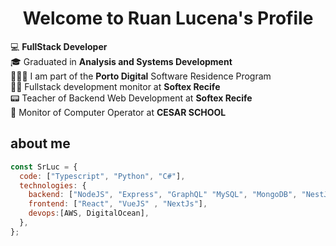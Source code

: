 <p align="center">
  <h1 align="center">Welcome to Ruan Lucena</a>'s Profile</h1>
</p>

💻 **FullStack Developer**
<br>
🎓 Graduated in **Analysis and Systems Development**
<br>
👨🏻‍💻 I am part of the **Porto Digital** Software Residence Program
<br>
🧑‍🏫 Fullstack development monitor at **Softex Recife**
<br>
📟 Teacher of Backend Web Development at **Softex Recife**
<br>
🧠 Monitor of Computer Operator at **CESAR SCHOOL**
## about me

```javascript
const SrLuc = {
  code: ["Typescript", "Python", "C#"],
  technologies: {
    backend: ["NodeJS", "Express", "GraphQL" "MySQL", "MongoDB", "NestJS", ".NET"],
    frontend: ["React", "VueJS" , "NextJs"],
    devops:[AWS, DigitalOcean],
  },
};
```


